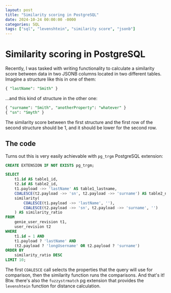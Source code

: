 ```yaml
---
layout: post
title: "Similarity scoring in PostgreSQL"
date: 2024-10-24 00:00:00 -0000
categories: SQL
tags: ["sql", "levenshtein", "similarity score", "jsonb"]
---
```


# Similarity scoring in PostgreSQL

Recently, I was tasked with writing functionality to calculate a similarity score between data in two JSONB columns located in two different tables. Imagine a structure like this in one of them:

```sql
{ "lastName": "Smith" }
```

...and this kind of structure in the other one:

```sql
{ "surname": "Smith", "anotherProperty": "whatever" }
{ "sn": "Smyth" }
```

The similarity score between the first structure and the first row of the second structure should be 1, and it should be lower for the second row.

## The code

Turns out this is very easily achievable with `pg_trgm` PostgreSQL extension:

```sql
CREATE EXTENSION IF NOT EXISTS pg_trgm;

SELECT
    t1.id AS table1_id,
    t2.id AS table2_id,
    t1.payload ->> 'lastName' AS table1_lastname,
    COALESCE(t2.payload ->> 'sn', t2.payload ->> 'surname') AS table2_name,
    similarity(
        COALESCE(t1.payload ->> 'lastName', ''),
        COALESCE(t2.payload ->> 'sn', t2.payload ->> 'surname', '')
    ) AS similarity_ratio
FROM
    genie_user_revision t1,
    user_revision t2
WHERE
    t1.id = 1 AND
    t1.payload ? 'lastName' AND
    (t2.payload ? 'longUsername' OR t2.payload ? 'surname')
ORDER BY
    similarity_ratio DESC
LIMIT 10;
```

The first `COALESCE` call selects the properties that the query will use for comparison, then the similarity function runs the comparisons. And that's it! Btw. there's also the `fuzzystrmatch` pg extension that provides the `levenshtein` function for distance calculation.
